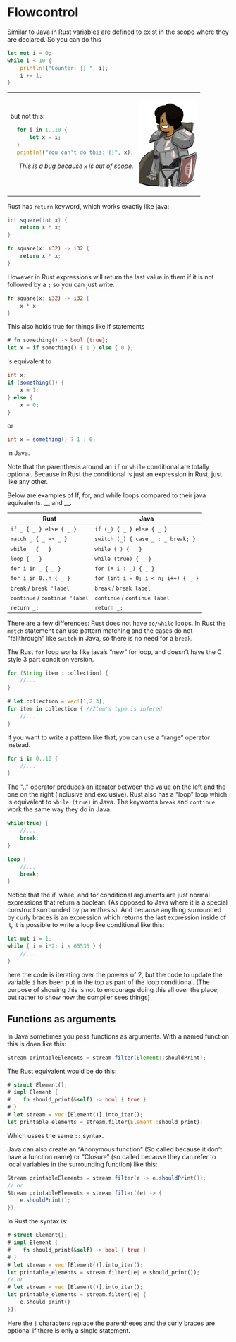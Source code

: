 # Flowcontrol
Similar to Java in Rust variables are defined to exist in the scope where they are declared. So you can do this
```rust ,skt-main
let mut i = 0;
while i < 10 {
    println!("Counter: {} ", i);
    i += 1;
}
```
<table width="100%">
<tr>
<td>
but not this:

```rust ,ignore
  for i in 1..10 {
      let x = i;
  }
  println!("You can't do this: {}", x);
```
<div style="text-align: right"> 

*This is a bug because `x` is out of scope.*

</div>

</td>
<td>

![Safety monitor](images/borrow.png)

</td>
</tr>
</table>

Rust has `return` keyword, which works exactly like java:
```java
int square(int x) {
    return x * x;
}
```
```rust ,skt-default
fn square(x: i32) -> i32 {
    return x * x;
}
```
However in Rust expressions will return the last value in them if it is not followed by a `;` so you can just write:
```rust ,skt-default
fn square(x: i32) -> i32 {
    x * x
}
```

This also holds true for things like if statements
```rust ,skt-main
# fn something() -> bool {true};
let x = if something() { 1 } else { 0 };
```
is equivalent to
```java
int x;
if (something()) {
    x = 1;
} else {
    x = 0;
}
```
or
```java
int x = something() ? 1 : 0;
```
in Java.

Note that the parenthesis around an `if` or `while` conditional are totally optional. Because in Rust the conditional is just an expression in Rust, just like any other.

Below are examples of If, for, and while loops compared to their java equivalents. __ and __.

|Rust                  	|Java	|
|-----------------------|-------|
|`if _ { _ } else { _ }`|`if (_) { _ } else { _ }`|
|`match _ { _ => _ }`|`switch (_) { case _ : _ break; }`|
|`while _ { _ }`|`while (_) { _ }`|
|`loop { _ }`|`while (true) { _ }`|
|`for i in _ { _ }`|`for (X i : _) { _ }`|
|`for i in 0..n { _ }`|`for (int i = 0; i < n; i++) { _ }`|
|`break` / `break 'label` 	|`break` / `break label` |
|`continue` / `continue 'label`|`continue` / `continue label`|
|`return _;`|`return _;`|

There are a few differences: Rust does not have `do/while` loops. In Rust the `match` statement can use pattern matching and the cases do not "fallthrough" like `switch` in Java, so there is no need for a `break`.

The Rust `for` loop works like java’s “new” for loop, and doesn’t have the C style 3 part condition version.
```java
for (String item : collection) {
    //...
}

```
```rust ,skt-main
# let collection = vec![1,2,3];
for item in collection { //Item's type is infered
    //...
}
```
If you want to write a pattern like that, you can use a “range” operator instead.
```rust ,skt-main
for i in 0..10 {
    //...
}
```
The ".." operator produces an iterator between the value on the left and the one on the right (inclusive and exclusive). Rust also has a “loop” loop which is equivalent to `while (true)` in Java. The keywords `break` and `continue` work the same way they do in Java.
```java
while(true) {
    //...
    break;
}
```
```rust ,skt-main
loop {
    //...
    break;
}
```

Notice that the if, while, and for conditional arguments are just normal expressions that return a boolean. (As opposed to Java where it is a special construct surrounded by parenthesis). And because anything surrounded by curly braces is an expression which returns the last expression inside of it, it is possible to write a loop like conditional like this:
```rust ,skt-main
let mut i = 1;
while { i = i*2; i < 65536 } {
    //...
}
```
here the code is iterating over the powers of 2, but the code to update the variable `i` has been put in the top as part of the loop conditional. (The purpose of showing this is not to encourage doing this all over the place, but rather to show how the compiler sees things)

## Functions as arguments

In Java sometimes you pass functions as arguments. With a named function this is doen like this:

```java
Stream printableElements = stream.filter(Element::shouldPrint);
```

The Rust equivalent would be do this:
```rust ,skt-main
# struct Element();
# impl Element {
#    fn should_print(&self) -> bool { true }
# }
# let stream = vec![Element()].into_iter();
let printable_elements = stream.filter(Element::should_print);
```
Which usses the same `::` syntax.


Java can also create an “Anonymous function” (So called because it don’t have a function name) or “Closure” (so called because they can refer to local variables in the surrounding function) like this:

```java
Stream printableElements = stream.filter(e -> e.shouldPrint());
// or
Stream printableElements = stream.filter((e) -> {
    e.shouldPrint();
});
```
In Rust the syntax is:
```rust ,skt-main
# struct Element();
# impl Element {
#    fn should_print(&self) -> bool { true }
# }
# let stream = vec![Element()].into_iter();
let printable_elements = stream.filter(|e| e.should_print());
// or
# let stream = vec![Element()].into_iter();
let printable_elements = stream.filter(|e| {
    e.should_print()
});
```
Here the `|` characters replace the parentheses and the curly braces are optional if there is only a single statement.
